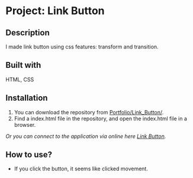 # Project: Link Button

## Description

I made link button using css features: transform and transition.

## Built with

HTML, CSS

## Installation

1. You can download the repository from
[Portfolio/Link_Button/](https://github.com/leachung/Portfolio/tree/master/Link_Button/).
2. Find a index.html file in the repository, and open the index.html file in a browser.

*Or you can connect to the application via online here [Link Button](https://leachung.github.io/Portfolio/Link_Button/index.html).*

## How to use?

  - If you click the button, it seems like clicked movement.
